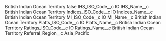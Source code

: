 <?xml version="1.0" encoding="UTF-8"?>
<CustomMetadata xmlns="http://soap.sforce.com/2006/04/metadata" xmlns:xsi="http://www.w3.org/2001/XMLSchema-instance" xmlns:xsd="http://www.w3.org/2001/XMLSchema">
    <label>British Indian Ocean Territory</label>
    <protected>false</protected>
    <values>
        <field>IHS_ISO_Code__c</field>
        <value xsi:type="xsd:string">IO</value>
    </values>
    <values>
        <field>IHS_Name__c</field>
        <value xsi:type="xsd:string">British Indian Ocean Territory</value>
    </values>
    <values>
        <field>Indices_ISO_Code__c</field>
        <value xsi:type="xsd:string">IO</value>
    </values>
    <values>
        <field>Indices_Name__c</field>
        <value xsi:type="xsd:string">British Indian Ocean Territory</value>
    </values>
    <values>
        <field>MI_ISO_Code__c</field>
        <value xsi:type="xsd:string">IO</value>
    </values>
    <values>
        <field>MI_Name__c</field>
        <value xsi:type="xsd:string">British Indian Ocean Territory</value>
    </values>
    <values>
        <field>Platts_ISO_Code__c</field>
        <value xsi:type="xsd:string">IO</value>
    </values>
    <values>
        <field>Platts_Name__c</field>
        <value xsi:type="xsd:string">British Indian Ocean Territory</value>
    </values>
    <values>
        <field>Ratings_ISO_Code__c</field>
        <value xsi:type="xsd:string">IO</value>
    </values>
    <values>
        <field>Ratings_Name__c</field>
        <value xsi:type="xsd:string">British Indian Ocean Territory</value>
    </values>
    <values>
        <field>Referral_Region__c</field>
        <value xsi:type="xsd:string">Asia_Pacific</value>
    </values>
</CustomMetadata>

